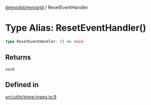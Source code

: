 [@revolist/revogrid](README.md) / ResetEventHandler

# Type Alias: ResetEventHandler()

```ts
type ResetEventHandler: () => void;
```

## Returns

`void`

## Defined in

[src/utils/store.types.ts:9](https://github.com/revolist/revogrid/blob/541ed3c2070ab701e47c29bb6172b17d19a08816/src/utils/store.types.ts#L9)
